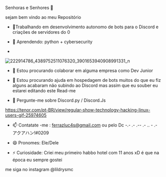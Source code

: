  Senhoras e Senhores 👋
 
sejam bem vindo ao meu Repositório


- 🔭Trabalhando em desenvolvimento autonomo de bots para o Discord e criações de servidores do 0

- 🌱 Aprendendo: python + cybersecurity 
- 
![222914786_4389752511076320_3901653940908991331_n](https://user-images.githubusercontent.com/122295876/211643175-d067348c-8363-4c6c-bc13-15fa95d19d7c.jpg)


- 👯 Estou procurando colaborar em alguma empresa como Dev Junior

- 🤔 Estou procurando ajuda em hospedagem de bots muitos do que eu fiz alguns acabaram não subindo ao Discord
mas assim que eu souber eu estarei editando este Read-me

- 💬 Pergunte-me sobre Discord.py / Discord.Js


https://tenor.com/pt-BR/view/regular-show-technology-hacking-linux-users-gif-25974605



- 📫 Contatate -me : ferrazluc4s@gmail.com  ou pelo Dc -.- .- .-- .- .. - .- アクアハン!#0209

- 😄 Pronomes: Ele/Dele
- ⚡ Curiosidade: Criei meu primeiro habbo hotel com 11 anos xD é que na época eu sempre gostei


me siga no instagram @lildrysmc 

